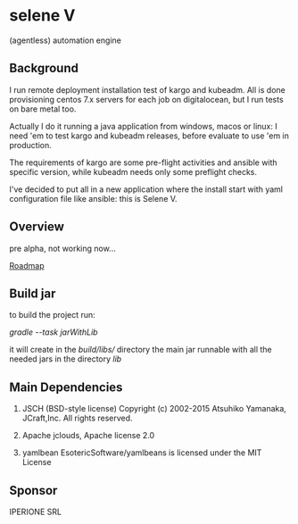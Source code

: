 # selene V
(agentless) automation engine



## Background
I run remote deployment installation test of kargo and kubeadm.
All is done provisioning centos 7.x servers for each job on digitalocean, but I run tests on bare metal too.

Actually I do it running a java application from windows, macos or linux:
I need 'em to test kargo and kubeadm releases, before evaluate to use 'em in production.

The requirements of kargo are some pre-flight activities and ansible with specific version, while kubeadm needs only some preflight checks.

I've decided to put all in a new application where the install start with yaml configuration file like ansible:
this is Selene V.



## Overview
pre alpha, not working now...

[Roadmap](https://github.com/naarani/selenev/wiki/roadmap)



## Build jar
to build the project run:

_gradle --task jarWithLib_

it will create in the _build/libs/_ directory the main jar runnable with all the needed jars in the directory _lib_ 



## Main Dependencies 

1) JSCH (BSD-style license) Copyright (c) 2002-2015 Atsuhiko Yamanaka, JCraft,Inc. All rights reserved.

2) Apache jclouds, Apache license 2.0

3) yamlbean EsotericSoftware/yamlbeans is licensed under the MIT License



## Sponsor
IPERIONE SRL


